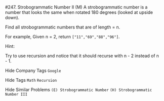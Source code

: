 #247. Strobogrammatic Number II (M)
A strobogrammatic number is a number that looks the same when rotated 180 degrees (looked at upside down).

Find all strobogrammatic numbers that are of length = n.

For example,
Given n = 2, return ```["11","69","88","96"]```.

Hint:

Try to use recursion and notice that it should recurse with n - 2 instead of n - 1.

Hide Company Tags ```Google```

Hide Tags ```Math``` ```Recursion```

Hide Similar Problems ```(E) Strobogrammatic Number``` ```(H) Strobogrammatic Number III```

